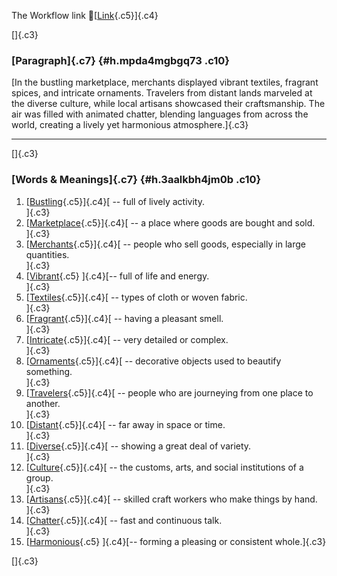The Workflow link
👏[[Link](https://www.google.com/url?q=http://www.google.com&sa=D&source=editors&ust=1757100499434682&usg=AOvVaw3OSROCUpd6Aqyaal4ZE9-1){.c5}]{.c4}

[]{.c3}

### [Paragraph]{.c7} {#h.mpda4mgbgq73 .c10}

[In the bustling marketplace, merchants displayed vibrant textiles,
fragrant spices, and intricate ornaments. Travelers from distant lands
marveled at the diverse culture, while local artisans showcased their
craftsmanship. The air was filled with animated chatter, blending
languages from across the world, creating a lively yet harmonious
atmosphere.]{.c3}

------------------------------------------------------------------------

[]{.c3}

### [Words & Meanings]{.c7} {#h.3aalkbh4jm0b .c10}

1.  [[Bustling](https://www.google.com/url?q=http://www.google.com&sa=D&source=editors&ust=1757100499435847&usg=AOvVaw098BCKnKk0VfJShMzRRFZq){.c5}]{.c4}[ --
    full of lively activity.\
    ]{.c3}
2.  [[Marketplace](https://www.google.com/url?q=http://www.google.com&sa=D&source=editors&ust=1757100499436116&usg=AOvVaw31nRxDfRyPaOyr3RynUd55){.c5}]{.c4}[ --
    a place where goods are bought and sold.\
    ]{.c3}
3.  [[Merchants](https://www.google.com/url?q=http://www.google.com&sa=D&source=editors&ust=1757100499436290&usg=AOvVaw2EAhuFpWsCXrpclTCDbL0r){.c5}]{.c4}[ --
    people who sell goods, especially in large quantities.\
    ]{.c3}
4.  [[Vibrant](https://www.google.com/url?q=http://www.google.com&sa=D&source=editors&ust=1757100499436511&usg=AOvVaw0hYvblNB4fhquirhSDQme5){.c5}
    ]{.c4}[-- full of life and energy.\
    ]{.c3}
5.  [[Textiles](https://www.google.com/url?q=http://www.google.com&sa=D&source=editors&ust=1757100499436709&usg=AOvVaw2o8Y9SVerlFG1GNBux5lfX){.c5}]{.c4}[ --
    types of cloth or woven fabric.\
    ]{.c3}
6.  [[Fragrant](https://www.google.com/url?q=http://www.google.com&sa=D&source=editors&ust=1757100499436907&usg=AOvVaw1dSaQE-6f0Z3ZYyzAERW2z){.c5}]{.c4}[ --
    having a pleasant smell.\
    ]{.c3}
7.  [[Intricate](https://www.google.com/url?q=http://www.google.com&sa=D&source=editors&ust=1757100499437049&usg=AOvVaw2_4hvPIe-sbNbHOl4d0OV7){.c5}]{.c4}[ --
    very detailed or complex.\
    ]{.c3}
8.  [[Ornaments](https://www.google.com/url?q=http://www.google.com&sa=D&source=editors&ust=1757100499437226&usg=AOvVaw0J-Mw0JXLnpzmZF2SGThqP){.c5}]{.c4}[ --
    decorative objects used to beautify something.\
    ]{.c3}
9.  [[Travelers](https://www.google.com/url?q=http://www.google.com&sa=D&source=editors&ust=1757100499437429&usg=AOvVaw0wl5VcP1rX1T08frUi5ubh){.c5}]{.c4}[ --
    people who are journeying from one place to another.\
    ]{.c3}
10. [[Distant](https://www.google.com/url?q=http://www.google.com&sa=D&source=editors&ust=1757100499437681&usg=AOvVaw000Emixe4dCVSgfV-abeDl){.c5}]{.c4}[ --
    far away in space or time.\
    ]{.c3}
11. [[Diverse](https://www.google.com/url?q=http://www.google.com&sa=D&source=editors&ust=1757100499437874&usg=AOvVaw0O4DZ_x3WtMDsHpcWyeMZ_){.c5}]{.c4}[ --
    showing a great deal of variety.\
    ]{.c3}
12. [[Culture](https://www.google.com/url?q=http://www.google.com&sa=D&source=editors&ust=1757100499438088&usg=AOvVaw0z3exDO7fR-QMbzT7Ka-p1){.c5}]{.c4}[ --
    the customs, arts, and social institutions of a group.\
    ]{.c3}
13. [[Artisans](https://www.google.com/url?q=http://www.google.com&sa=D&source=editors&ust=1757100499438320&usg=AOvVaw1olZ0QrXqE1MiApXnXEk6x){.c5}]{.c4}[ --
    skilled craft workers who make things by hand.\
    ]{.c3}
14. [[Chatter](https://www.google.com/url?q=http://www.google.com&sa=D&source=editors&ust=1757100499438551&usg=AOvVaw2BS5xFoEUg9SLeik6dnwYe){.c5}]{.c4}[ --
    fast and continuous talk.\
    ]{.c3}
15. [[Harmonious](https://www.google.com/url?q=http://www.google.com&sa=D&source=editors&ust=1757100499438728&usg=AOvVaw3EcLiHywb3YnnWm9hmQCD3){.c5}
    ]{.c4}[-- forming a pleasing or consistent whole.]{.c3}

[]{.c3}
